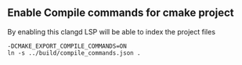 ## Enable Compile commands for cmake project
By enabling this clangd LSP will be able to index the project files
```
-DCMAKE_EXPORT_COMPILE_COMMANDS=ON
ln -s ../build/compile_commands.json .
```

